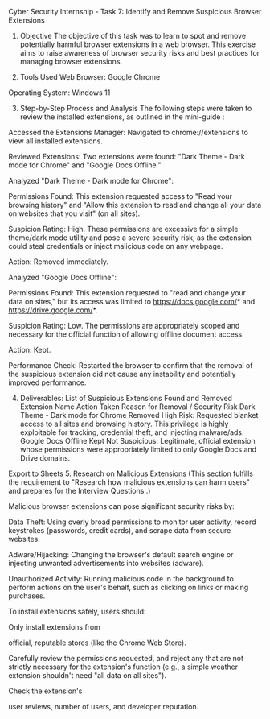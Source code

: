 Cyber Security Internship - Task 7: Identify and Remove Suspicious Browser Extensions
1. Objective
The objective of this task was to learn to spot and remove potentially harmful browser extensions in a web browser. This exercise aims to raise awareness of browser security risks and best practices for managing browser extensions.



2. Tools Used
Web Browser: Google Chrome 

Operating System: Windows 11

3. Step-by-Step Process and Analysis
The following steps were taken to review the installed extensions, as outlined in the mini-guide :

Accessed the Extensions Manager: Navigated to chrome://extensions to view all installed extensions.

Reviewed Extensions: Two extensions were found: "Dark Theme - Dark mode for Chrome" and "Google Docs Offline."

Analyzed "Dark Theme - Dark mode for Chrome":

Permissions Found: This extension requested access to "Read your browsing history" and "Allow this extension to read and change all your data on websites that you visit" (on all sites).

Suspicion Rating: High. These permissions are excessive for a simple theme/dark mode utility and pose a severe security risk, as the extension could steal credentials or inject malicious code on any webpage.

Action: Removed immediately.

Analyzed "Google Docs Offline":

Permissions Found: This extension requested to "read and change your data on sites," but its access was limited to https://docs.google.com/* and https://drive.google.com/*.

Suspicion Rating: Low. The permissions are appropriately scoped and necessary for the official function of allowing offline document access.

Action: Kept.


Performance Check: Restarted the browser to confirm that the removal of the suspicious extension did not cause any instability and potentially improved performance.

4. Deliverables: List of Suspicious Extensions Found and Removed
Extension Name	Action Taken	Reason for Removal / Security Risk
Dark Theme - Dark mode for Chrome	Removed	High Risk: Requested blanket access to all sites and browsing history. This privilege is highly exploitable for tracking, credential theft, and injecting malware/ads.
Google Docs Offline	Kept	Not Suspicious: Legitimate, official extension whose permissions were appropriately limited to only Google Docs and Drive domains.

Export to Sheets
5. Research on Malicious Extensions
(This section fulfills the requirement to "Research how malicious extensions can harm users" and prepares for the Interview Questions .)


Malicious browser extensions can pose significant security risks by:


Data Theft: Using overly broad permissions to monitor user activity, record keystrokes (passwords, credit cards), and scrape data from secure websites.

Adware/Hijacking: Changing the browser's default search engine or injecting unwanted advertisements into websites (adware).

Unauthorized Activity: Running malicious code in the background to perform actions on the user's behalf, such as clicking on links or making purchases.

To install extensions safely, users should:

Only install extensions from 

official, reputable stores (like the Chrome Web Store).


Carefully review the permissions requested, and reject any that are not strictly necessary for the extension's function (e.g., a simple weather extension shouldn't need "all data on all sites").

Check the extension's 

user reviews, number of users, and developer reputation.
